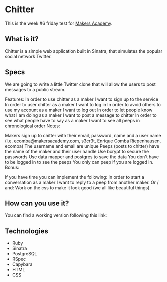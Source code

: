 Chitter
=======
This is the week #6 friday test for [Makers Academy](http://www.makersacademy.com).

## What is it?
Chitter is a simple web application built in Sinatra, that simulates the popular social network Twitter.

## Specs

We are going to write a little Twitter clone that will allow the users to post messages to a public stream.

Features:
In order to use chitter as a maker I want to sign up to the service
In order to user chitter as a maker I want to log in
In order to avoid others to use my account as a maker I want to log out
In order to let people know what I am doing as a maker I want to post a message to chitter
In order to see what people have to say as a maker I want to see all peeps in chronological order
Notes:

Makers sign up to chitter with their email, password, name and a user name (i.e. ecomba@makersacademy.com, s3cr3t, Enrique Comba Riepenhausen, ecomba)
The username and email are unique
Peeps (posts to chitter) have the name of the maker and their user handle
Use bcrypt to secure the passwords
Use data mapper and postgres to save the data
You don't have to be logged in to see the peeps
You only can peep if you are logged in.
Bonus:

If you have time you can implement the following:
In order to start a conversation as a maker I want to reply to a peep from another maker.
      Or / and:
Work on the css to make it look good (we all like beautiful things).

## How can you use it?

You can find a working version following this link:



## Technologies
- Ruby
- Sinatra
- PostgreSQL
- RSpec
- Capybara
- HTML
- CSS